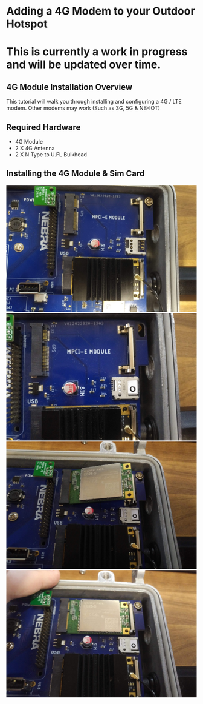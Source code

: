 # Adding a 4G Modem to your Outdoor Hotspot

# This is currently a work in progress and will be updated over time.

## 4G Module Installation Overview

This tutorial will walk you through installing and configuring a 4G / LTE modem. Other modems may work (Such as 3G, 5G & NB-IOT)

## Required Hardware

* 4G Module
* 2 X 4G Antenna
* 2 X N Type to U.FL Bulkhead

## Installing the 4G Module & Sim Card

![LTE](../media/photos/lte-1.jpg  ':size=350')
![LTE](../media/photos/lte-2.jpg  ':size=350')
![LTE](../media/photos/lte-3.jpg  ':size=350')
![LTE](../media/photos/lte-4.jpg  ':size=350')
